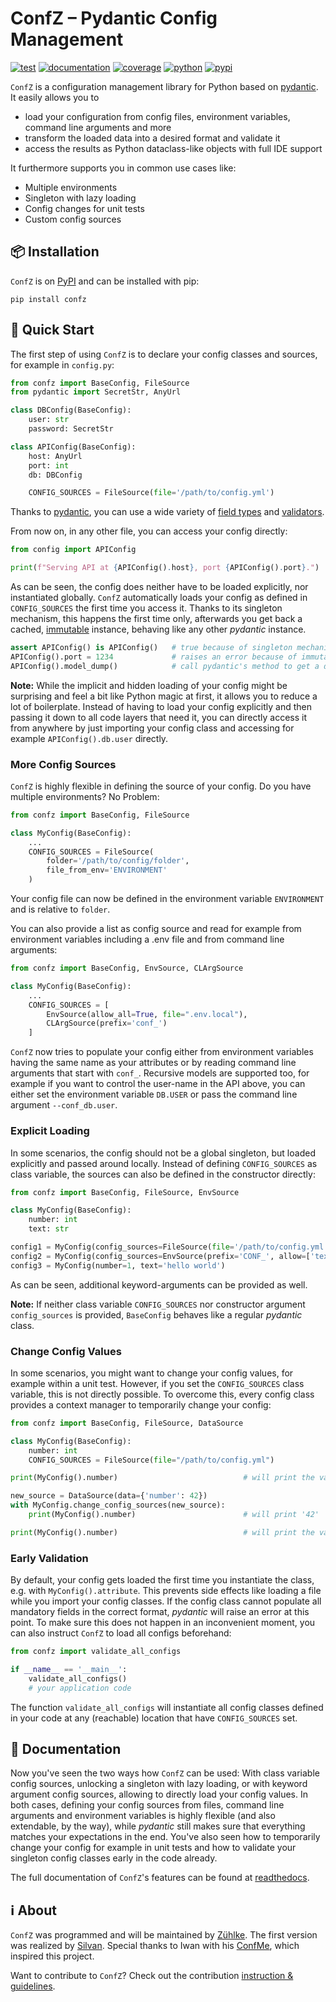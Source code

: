 # ConfZ – Pydantic Config Management

[![test](https://github.com/Zuehlke/ConfZ/actions/workflows/test.yml/badge.svg)](https://github.com/Zuehlke/ConfZ/actions/workflows/test.yml)
[![documentation](https://readthedocs.org/projects/confz/badge/?version=latest)](https://confz.readthedocs.io/en/latest/)
[![coverage](https://img.shields.io/badge/coverage-100%25-brightgreen)](https://github.com/Zuehlke/ConfZ/actions/workflows/coverage.yml)  <!-- hard-code because can not merge if below 100 -->
[![python](https://img.shields.io/pypi/pyversions/confz)](https://pypi.org/project/confz/)
[![pypi](https://img.shields.io/pypi/v/confz)](https://pypi.org/project/confz/)

`ConfZ` is a configuration management library for Python based on [pydantic](https://pydantic-docs.helpmanual.io/).
It easily allows you to

* load your configuration from config files, environment variables, command line arguments and more
* transform the loaded data into a desired format and validate it
* access the results as Python dataclass-like objects with full IDE support

It furthermore supports you in common use cases like:

* Multiple environments
* Singleton with lazy loading
* Config changes for unit tests
* Custom config sources


## :package: Installation

`ConfZ` is on [PyPI](https://pypi.org/project/confz/) and can be installed with pip:

```shell
pip install confz
```


## :rocket: Quick Start

The first step of using `ConfZ` is to declare your config classes and sources, for example in `config.py`:

```python
from confz import BaseConfig, FileSource
from pydantic import SecretStr, AnyUrl

class DBConfig(BaseConfig):
    user: str
    password: SecretStr

class APIConfig(BaseConfig):
    host: AnyUrl
    port: int
    db: DBConfig

    CONFIG_SOURCES = FileSource(file='/path/to/config.yml')
```

Thanks to [pydantic](https://pydantic-docs.helpmanual.io/), you can use a wide variety of
[field types](https://pydantic-docs.helpmanual.io/usage/types/) and
[validators](https://pydantic-docs.helpmanual.io/usage/validators/).

From now on, in any other file, you can access your config directly:

```python
from config import APIConfig

print(f"Serving API at {APIConfig().host}, port {APIConfig().port}.")
```

As can be seen, the config does neither have to be loaded explicitly, nor instantiated globally. `ConfZ` automatically
loads your config as defined in `CONFIG_SOURCES` the first time you access it. Thanks to its singleton mechanism, this
happens the first time only, afterwards you get back a cached,
[immutable](https://pydantic-docs.helpmanual.io/usage/models/#faux-immutability) instance, behaving like any other
_pydantic_ instance.

```python
assert APIConfig() is APIConfig()   # true because of singleton mechanism
APIConfig().port = 1234             # raises an error because of immutability
APIConfig().model_dump()            # call pydantic's method to get a dict representation
```

**Note:** While the implicit and hidden loading of your config might be surprising and feel a bit like Python magic at
first, it allows you to reduce a lot of boilerplate. Instead of having to load your config explicitly and then passing
it down to all code layers that need it, you can directly access it from anywhere by just importing your config class
and accessing for example `APIConfig().db.user` directly.

### More Config Sources

`ConfZ` is highly flexible in defining the source of your config. Do you have multiple environments? No Problem:

```python
from confz import BaseConfig, FileSource

class MyConfig(BaseConfig):
    ...
    CONFIG_SOURCES = FileSource(
        folder='/path/to/config/folder',
        file_from_env='ENVIRONMENT'
    )
```

Your config file can now be defined in the environment variable `ENVIRONMENT` and is relative to `folder`.

You can also provide a list as config source and read for example from environment variables including a .env file and
from command line arguments:

```python
from confz import BaseConfig, EnvSource, CLArgSource

class MyConfig(BaseConfig):
    ...
    CONFIG_SOURCES = [
        EnvSource(allow_all=True, file=".env.local"),
        CLArgSource(prefix='conf_')
    ]
```

`ConfZ` now tries to populate your config either from environment variables having the same name as your attributes or
by reading command line arguments that start with `conf_`. Recursive models are supported too, for example if you want
to control the user-name in the API above, you can either set the environment variable `DB.USER` or pass the command
line argument `--conf_db.user`.

### Explicit Loading

In some scenarios, the config should not be a global singleton, but loaded explicitly and passed around locally.
Instead of defining `CONFIG_SOURCES` as class variable, the sources can also be defined in the constructor directly:

```python
from confz import BaseConfig, FileSource, EnvSource

class MyConfig(BaseConfig):
    number: int
    text: str

config1 = MyConfig(config_sources=FileSource(file='/path/to/config.yml'))
config2 = MyConfig(config_sources=EnvSource(prefix='CONF_', allow=['text']), number=1)
config3 = MyConfig(number=1, text='hello world')
```

As can be seen, additional keyword-arguments can be provided as well.

**Note:** If neither class variable `CONFIG_SOURCES` nor constructor argument `config_sources` is provided, `BaseConfig`
behaves like a regular _pydantic_ class.

### Change Config Values

In some scenarios, you might want to change your config values, for example within a unit test. However, if you set the
`CONFIG_SOURCES` class variable, this is not directly possible. To overcome this, every config class provides a context
manager to temporarily change your config:

```python
from confz import BaseConfig, FileSource, DataSource

class MyConfig(BaseConfig):
    number: int
    CONFIG_SOURCES = FileSource(file="/path/to/config.yml")

print(MyConfig().number)                            # will print the value from the config-file

new_source = DataSource(data={'number': 42})
with MyConfig.change_config_sources(new_source):
    print(MyConfig().number)                        # will print '42'

print(MyConfig().number)                            # will print the value from the config-file again
```

### Early Validation

By default, your config gets loaded the first time you instantiate the class, e.g. with `MyConfig().attribute`. This
prevents side effects like loading a file while you import your config classes. If the config class cannot populate all
mandatory fields in the correct format, _pydantic_ will raise an error at this point. To make sure this does not happen
in an inconvenient moment, you can also instruct `ConfZ` to load all configs beforehand:

```python
from confz import validate_all_configs

if __name__ == '__main__':
    validate_all_configs()
    # your application code
```

The function `validate_all_configs` will instantiate all config classes defined in your code at any (reachable)
location that have `CONFIG_SOURCES` set.


## :book: Documentation

Now you've seen the two ways how `ConfZ` can be used: With class variable config sources, unlocking a singleton with
lazy loading, or with keyword argument config sources, allowing to directly load your config values. In both cases,
defining your config sources from files, command line arguments and environment variables is highly flexible
(and also extendable, by the way), while _pydantic_ still makes sure that everything matches your expectations in the
end. You've also seen how to temporarily change your config for example in unit tests and how to validate
your singleton config classes early in the code already.

The full documentation of `ConfZ`'s features can be found at [readthedocs](https://confz.readthedocs.io/).


## :information_source: About

`ConfZ` was programmed and will be maintained by [Zühlke](https://www.zuehlke.com).
The first version was realized by [Silvan](https://github.com/silvanmelchior).
Special thanks to Iwan with his [ConfMe](https://github.com/iwanbolzern/ConfMe), which inspired this project.

Want to contribute to `ConfZ`? Check out the contribution [instruction & guidelines](CONTRIBUTING.md).
